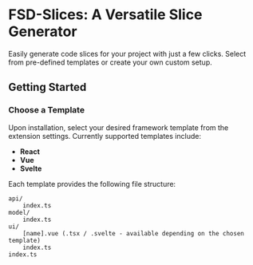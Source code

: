 # FSD-Slices: A Versatile Slice Generator

Easily generate code slices for your project with just a few clicks. Select from pre-defined templates or create your own custom setup.

## Getting Started

### Choose a Template

Upon installation, select your desired framework template from the extension settings. Currently supported templates include:

- **React**
- **Vue**
- **Svelte**

Each template provides the following file structure:

```plaintext
api/
    index.ts
model/
    index.ts
ui/
    [name].vue (.tsx / .svelte - available depending on the chosen template)
    index.ts
index.ts